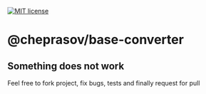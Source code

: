 [![MIT license](http://img.shields.io/badge/license-MIT-brightgreen.svg)](http://opensource.org/licenses/MIT)

@cheprasov/base-converter
=========

## Something does not work

Feel free to fork project, fix bugs, tests and finally request for pull
